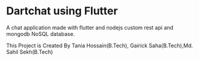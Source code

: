 # Dartchat using Flutter

A chat application made with flutter and nodejs custom rest api and mongodb NoSQL database.

This Project is Created By Tania Hossain(B.Tech), Gairick Saha(B.Tech),Md. Sahil Sekh(B.Tech)
